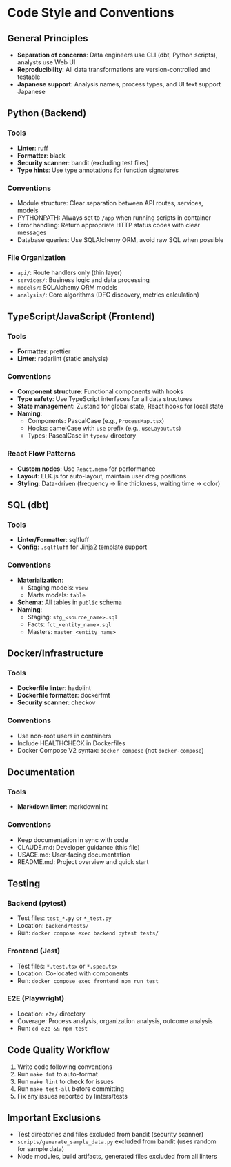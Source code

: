 # Code Style and Conventions

## General Principles

- **Separation of concerns**: Data engineers use CLI (dbt, Python scripts), analysts use Web UI
- **Reproducibility**: All data transformations are version-controlled and testable
- **Japanese support**: Analysis names, process types, and UI text support Japanese

## Python (Backend)

### Tools

- **Linter**: ruff
- **Formatter**: black
- **Security scanner**: bandit (excluding test files)
- **Type hints**: Use type annotations for function signatures

### Conventions

- Module structure: Clear separation between API routes, services, models
- PYTHONPATH: Always set to `/app` when running scripts in container
- Error handling: Return appropriate HTTP status codes with clear messages
- Database queries: Use SQLAlchemy ORM, avoid raw SQL when possible

### File Organization

- `api/`: Route handlers only (thin layer)
- `services/`: Business logic and data processing
- `models/`: SQLAlchemy ORM models
- `analysis/`: Core algorithms (DFG discovery, metrics calculation)

## TypeScript/JavaScript (Frontend)

### Tools

- **Formatter**: prettier
- **Linter**: radarlint (static analysis)

### Conventions

- **Component structure**: Functional components with hooks
- **Type safety**: Use TypeScript interfaces for all data structures
- **State management**: Zustand for global state, React hooks for local state
- **Naming**:
  - Components: PascalCase (e.g., `ProcessMap.tsx`)
  - Hooks: camelCase with `use` prefix (e.g., `useLayout.ts`)
  - Types: PascalCase in `types/` directory

### React Flow Patterns

- **Custom nodes**: Use `React.memo` for performance
- **Layout**: ELK.js for auto-layout, maintain user drag positions
- **Styling**: Data-driven (frequency → line thickness, waiting time → color)

## SQL (dbt)

### Tools

- **Linter/Formatter**: sqlfluff
- **Config**: `.sqlfluff` for Jinja2 template support

### Conventions

- **Materialization**:
  - Staging models: `view`
  - Marts models: `table`
- **Schema**: All tables in `public` schema
- **Naming**:
  - Staging: `stg_<source_name>.sql`
  - Facts: `fct_<entity_name>.sql`
  - Masters: `master_<entity_name>`

## Docker/Infrastructure

### Tools

- **Dockerfile linter**: hadolint
- **Dockerfile formatter**: dockerfmt
- **Security scanner**: checkov

### Conventions

- Use non-root users in containers
- Include HEALTHCHECK in Dockerfiles
- Docker Compose V2 syntax: `docker compose` (not `docker-compose`)

## Documentation

### Tools

- **Markdown linter**: markdownlint

### Conventions

- Keep documentation in sync with code
- CLAUDE.md: Developer guidance (this file)
- USAGE.md: User-facing documentation
- README.md: Project overview and quick start

## Testing

### Backend (pytest)

- Test files: `test_*.py` or `*_test.py`
- Location: `backend/tests/`
- Run: `docker compose exec backend pytest tests/`

### Frontend (Jest)

- Test files: `*.test.tsx` or `*.spec.tsx`
- Location: Co-located with components
- Run: `docker compose exec frontend npm run test`

### E2E (Playwright)

- Location: `e2e/` directory
- Coverage: Process analysis, organization analysis, outcome analysis
- Run: `cd e2e && npm test`

## Code Quality Workflow

1. Write code following conventions
2. Run `make fmt` to auto-format
3. Run `make lint` to check for issues
4. Run `make test-all` before committing
5. Fix any issues reported by linters/tests

## Important Exclusions

- Test directories and files excluded from bandit (security scanner)
- `scripts/generate_sample_data.py` excluded from bandit (uses random for sample data)
- Node modules, build artifacts, generated files excluded from all linters
